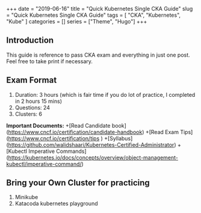 +++ 
date = "2019-06-16"
title = "Quick Kubernetes Single CKA Guide"
slug = "Quick Kubernetes Single CKA Guide" 
tags = [
    "CKA",
    "Kubernetes",
    "Kube"
]
categories = []
series = ["Theme", "Hugo"]
+++

## Introduction
This guide is reference to pass CKA exam and everything in just one post.
Feel free to take print if necessary. 

## Exam Format
1. Duration: 3 hours (which is fair time if you do lot of practice, I completed in 2 hours 15 mins)
2. Questions: 24
3. Clusters: 6

**Important Documents:**
+[Read Candidate book] (https://www.cncf.io/certification/candidate-handbook)
+[Read Exam Tips] (https://www.cncf.io/certification/tips    )
+[Syllabus] (https://github.com/walidshaari/Kubernetes-Certified-Administrator)
+[Kubectl Imperative Commands] (https://kubernetes.io/docs/concepts/overview/object-management-kubectl/imperative-command/)

## Bring your Own Cluster for practicing

1. Minikube
2. Katacoda kubernetes playground